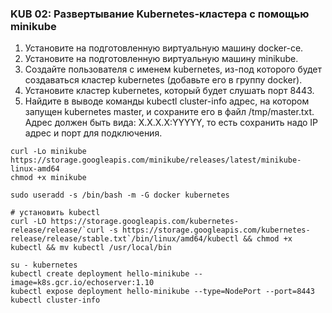### KUB 02: Развертывание Kubernetes-кластера с помощью minikube

1. Установите на подготовленную виртуальную машину docker-ce.
2. Установите на подготовленную виртуальную машину minikube.
3. Создайте пользователя с именем kubernetes, из-под которого будет создаваться кластер kubernetes (добавьте его в группу docker).
4. Установите кластер kubernetes, который будет слушать порт 8443.
5. Найдите в выводе команды kubectl cluster-info адрес, на котором запущен kubernetes master, и сохраните его в файл /tmp/master.txt. Адрес должен быть вида: X.X.X.X:YYYYY, то есть сохранить надо IP адрес и порт для подключения.


```
curl -Lo minikube https://storage.googleapis.com/minikube/releases/latest/minikube-linux-amd64
chmod +x minikube

sudo useradd -s /bin/bash -m -G docker kubernetes

# установить kubectl
curl -LO https://storage.googleapis.com/kubernetes-release/release/`curl -s https://storage.googleapis.com/kubernetes-release/release/stable.txt`/bin/linux/amd64/kubectl && chmod +x kubectl && mv kubectl /usr/local/bin

su - kubernetes
kubectl create deployment hello-minikube --image=k8s.gcr.io/echoserver:1.10
kubectl expose deployment hello-minikube --type=NodePort --port=8443
kubectl cluster-info

```
